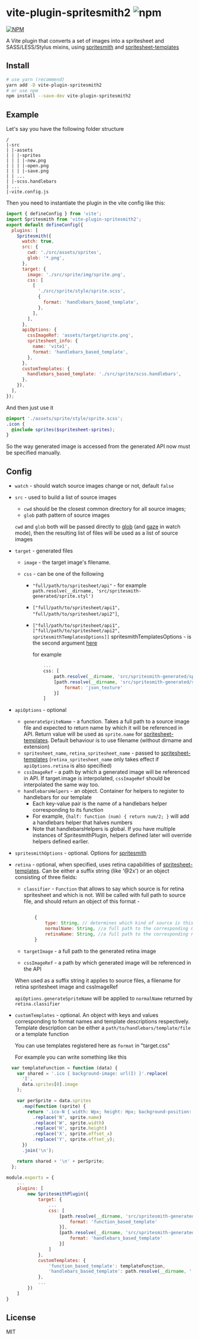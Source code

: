 # vite-plugin-spritesmith2 ![npm](https://img.shields.io/npm/v/vite-plugin-spritesmith2)

[![NPM](https://nodei.co/npm/vite-plugin-spritesmith2.png)](https://nodei.co/npm/vite-plugin-spritesmith2/)

A Vite plugin that converts a set of images into a spritesheet and SASS/LESS/Stylus mixins, using
[spritesmith](https://github.com/Ensighten/spritesmith) and [spritesheet-templates](https://github.com/twolfson/spritesheet-templates)

## Install

```bash
# use yarn (recommend)
yarn add -D vite-plugin-spritesmith2
# or use npm
npm install --save-dev vite-plugin-spritesmith2
```

## Example

Let's say you have the following folder structure

```
/
|-src
| |-assets
| | |-sprites
| | | |-new.png
| | | |-open.png
| | | |-save.png
| | ...
| |-scss.handlebars
| ...
|-vite.config.js

```

Then you need to instantiate the plugin in the vite config like this:

```javascript
import { defineConfig } from 'vite';
import Spritesmith from 'vite-plugin-spritesmith2';
export default defineConfig({
  plugins: [
    Spritesmith({
      watch: true,
      src: {
        cwd: './src/assets/sprites',
        glob: '*.png',
      },
      target: {
        image: './src/sprite/img/sprite.png',
        css: [
          [
            './src/sprite/style/sprite.scss',
            {
              format: 'handlebars_based_template',
            },
          ],
        ],
      },
      apiOptions: {
        cssImageRef: 'assets/target/sprite.png',
        spritesheet_info: {
          name: 'vite1',
          format: 'handlebars_based_template',
        },
      },
      customTemplates: {
        handlebars_based_template: './src/sprite/scss.handlebars',
      },
    }),
  ],
});
```

And then just use it

```scss
@import './assets/sprite/style/sprite.scss';
.icon {
  @include sprites($spritesheet-sprites);
}
```

So the way generated image is accessed from the generated API now must be specified manually.

## Config

- `watch` - should watch source images change or not, default `false`
- `src` - used to build a list of source images

  - `cwd` should be the closest common directory for all source images;
  - `glob` path pattern of source images

  `cwd` and `glob` both will be passed directly to [glob](https://github.com/isaacs/node-glob) (and [gaze](https://github.com/shama/gaze)
  in watch mode), then the resulting list of files will be used as a list of source images

- `target` - generated files

  - `image` - the target image's filename.
  - `css` - can be one of the following

    - `"full/path/to/spritesheet/api"` - for example `path.resolve(__dirname, 'src/spritesmith-generated/sprite.styl')`
    - `["full/path/to/spritesheet/api1", "full/path/to/spritesheet/api2"]`,
    - `["full/path/to/spritesheet/api1", ["full/path/to/spritesheet/api2", spritesmithTemplatesOptions]]`
      spritesmithTemplatesOptions - is the second argument [here](https://github.com/twolfson/spritesheet-templates#templaterdata-options)

      for example

      ```javascript
          ...
          css: [
              path.resolve(__dirname, 'src/spritesmith-generated/sprite.styl'),
              [path.resolve(__dirname, 'src/spritesmith-generated/sprite.json'), {
                  format: 'json_texture'
              }]
          ]
      ```

- `apiOptions` - optional
  - `generateSpriteName` - a function. Takes a full path to a source image file and expected to return
    name by which it will be referenced in API. Return value will be used as `sprite.name` for
    [spritesheet-templates](https://github.com/twolfson/spritesheet-templates). Default behaviour is to
    use filename (without dirname and extension)
  - `spritesheet_name`, `retina_spritesheet_name` - passed to [spritesheet-templates](https://github.com/twolfson/spritesheet-templates) (`retina_spritesheet_name` only takes effect if `apiOptions.retina` is also specified)
  - `cssImageRef` - a path by which a generated image will be referenced in API. If target.image is interpolated, `cssImageRef` should be interpolated the same way too.
  - `handlebarsHelpers` - an object. Container for helpers to register to handlebars for our template
    - Each key-value pair is the name of a handlebars helper corresponding to its function
    - For example, `{half: function (num) { return num/2; }` will add a handlebars helper that halves numbers
    - Note that handlebarsHelpers is global. If you have multiple instances of SpritesmithPlugin, helpers defined later will override helpers defined earlier.
- `spritesmithOptions` - optional. Options for [spritesmith](https://github.com/Ensighten/spritesmith)
- `retina` - optional, when specified, uses retina capabilities of [spritesheet-templates](https://github.com/twolfson/spritesheet-templates). Can be either a suffix string (like '@2x') or an object consisting of three fields:

  - `classifier` - `Function` that allows to say which source is for retina spritesheet and which is not. Will be called with full path to source file, and should return an object of this format -

    ```javascript

        {
            type: String, // determines which kind of source is this. May take one of the two values: 'retina' and 'normal'
            normalName: String, //a full path to the corresponding normal source image
            retinaName: String, //a full path to the corresponding retina source image
        }
    ```

  - `targetImage` - a full path to the generated retina image
  - `cssImageRef` - a path by which generated image will be referenced in the API

  When used as a suffix string it applies to source files, a filename for retina spritesheet image and cssImageRef

  `apiOptions.generateSpriteName` will be applied to `normalName` returned by `retina.classifier`

- `customTemplates` - optional. An object with keys and values corresponding to format names and template descriptions respectively.
  Template description can be either a `path/to/handlebars/template/file` or a template function

  You can use templates registered here as `format` in "target.css"

  For example you can write something like this

```js
  var templateFunction = function (data) {
    var shared = '.ico { background-image: url(I) }'.replace(
      'I',
      data.sprites[0].image
    );

    var perSprite = data.sprites
      .map(function (sprite) {
        return '.ico-N { width: Wpx; height: Hpx; background-position: Xpx Ypx; }'
          .replace('N', sprite.name)
          .replace('W', sprite.width)
          .replace('H', sprite.height)
          .replace('X', sprite.offset_x)
          .replace('Y', sprite.offset_y);
      })
      .join('\n');

    return shared + '\n' + perSprite;
  };

module.exports = {
    ...
    plugins: [
        new SpritesmithPlugin({
            target: {
                ...
                css: [
                    [path.resolve(__dirname, 'src/spritesmith-generated/sprite-1.css'), {
                        format: 'function_based_template'
                    }],
                    [path.resolve(__dirname, 'src/spritesmith-generated/sprite-2.css'), {
                        format: 'handlebars_based_template'
                    }]
                ]
            },
            customTemplates: {
                'function_based_template': templateFunction,
                'handlebars_based_template': path.resolve(__dirname, '../my_handlebars_template.handlebars')
            },
            ...
        })
    ]
}

```

## License

MIT
